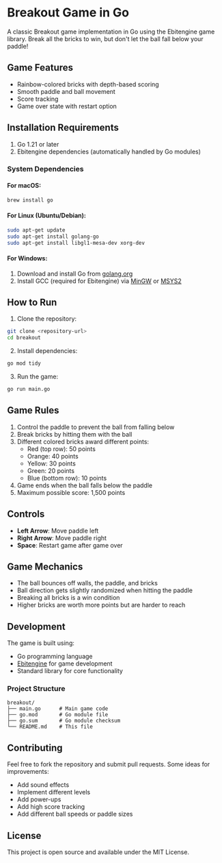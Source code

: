 # Breakout Game in Go

A classic Breakout game implementation in Go using the Ebitengine game library. Break all the bricks to win, but don't let the ball fall below your paddle!

## Game Features

- Rainbow-colored bricks with depth-based scoring
- Smooth paddle and ball movement
- Score tracking
- Game over state with restart option

## Installation Requirements

1. Go 1.21 or later
2. Ebitengine dependencies (automatically handled by Go modules)

### System Dependencies

#### For macOS:

```sh
brew install go
```

#### For Linux (Ubuntu/Debian):

```sh
sudo apt-get update
sudo apt-get install golang-go
sudo apt-get install libgl1-mesa-dev xorg-dev
```

#### For Windows:

1. Download and install Go from [golang.org](https://golang.org/dl/)
2. Install GCC (required for Ebitengine) via [MinGW](http://mingw-w64.org/doku.php) or [MSYS2](https://www.msys2.org/)

## How to Run

1. Clone the repository:

```sh
git clone <repository-url>
cd breakout
```

2. Install dependencies:

```sh
go mod tidy
```

3. Run the game:

```sh
go run main.go
```

## Game Rules

1. Control the paddle to prevent the ball from falling below
2. Break bricks by hitting them with the ball
3. Different colored bricks award different points:
   - Red (top row): 50 points
   - Orange: 40 points
   - Yellow: 30 points
   - Green: 20 points
   - Blue (bottom row): 10 points
4. Game ends when the ball falls below the paddle
5. Maximum possible score: 1,500 points

## Controls

- **Left Arrow**: Move paddle left
- **Right Arrow**: Move paddle right
- **Space**: Restart game after game over

## Game Mechanics

- The ball bounces off walls, the paddle, and bricks
- Ball direction gets slightly randomized when hitting the paddle
- Breaking all bricks is a win condition
- Higher bricks are worth more points but are harder to reach

## Development

The game is built using:

- Go programming language
- [Ebitengine](https://ebitengine.org/) for game development
- Standard library for core functionality

### Project Structure

```
breakout/
├── main.go      # Main game code
├── go.mod       # Go module file
├── go.sum       # Go module checksum
└── README.md    # This file
```

## Contributing

Feel free to fork the repository and submit pull requests. Some ideas for improvements:

- Add sound effects
- Implement different levels
- Add power-ups
- Add high score tracking
- Add different ball speeds or paddle sizes

## License

This project is open source and available under the MIT License.
